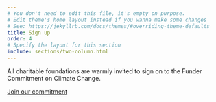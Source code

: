 ```yaml
---
# You don't need to edit this file, it's empty on purpose.
# Edit theme's home layout instead if you wanna make some changes
# See: https://jekyllrb.com/docs/themes/#overriding-theme-defaults
title: Sign up
order: 4
# Specify the layout for this section
include: sections/two-column.html
---
```


All charitable foundations are warmly invited to sign on to the Funder Commitment on Climate Change.

[Join our commitment](https://forms.gle/tB3vjJf3vdLT2VXE7)
